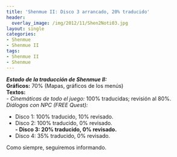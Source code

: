 ```yaml
---
title: 'Shenmue II: Disco 3 arrancado, 20% traducido'
header:
  overlay_image: /img/2012/11/Shen2Noti03.jpg
layout: single
categories:
- Shenmue
- Shenmue II
tags:
- Shenmue II
- Shenmue
---
```

**_Estado de la traducción de Shenmue II:_**  
**Gráficos:** 70% (Mapas, gráficos de los menús)  
**Textos:**  
_- Cinemáticas de todo el juego:_ 100% traducidas; revisión al 80%.  
_Diálogos con NPC (FREE Quest):_  
- Disco 1: 100% traducido, 10% revisado.  
- Disco 2: 100% traducido, 0% revisado.  
**- Disco 3: 20% traducido, 0% revisado.**  
- Disco 4: 35% traducido, 0% revisado.

Como siempre, seguiremos informando.
